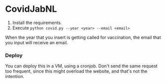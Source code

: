 # CovidJabNL

1. Install the requirements.
2. Execute `python covid.py --year <year> --email <email>`

When the year that you insert is getting called for vaccination, the email that you input will receive an email.

### Deploy

You can deploy this in a VM, using a cronjob. Don't send the same request too frequent, since this might overload the website, and that's not the intention.
